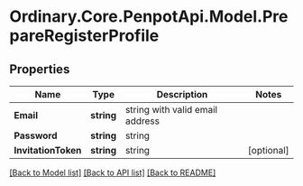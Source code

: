 # Ordinary.Core.PenpotApi.Model.PrepareRegisterProfile

## Properties

Name | Type | Description | Notes
------------ | ------------- | ------------- | -------------
**Email** | **string** | string with valid email address | 
**Password** | **string** | string | 
**InvitationToken** | **string** | string | [optional] 

[[Back to Model list]](../README.md#documentation-for-models) [[Back to API list]](../README.md#documentation-for-api-endpoints) [[Back to README]](../README.md)

